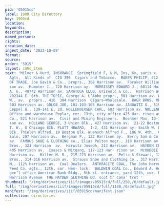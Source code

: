```yaml
---
pid: '05915cd'
label: 1900 City Directory
key: 1900cd
location: 
keywords: 
description: 
named_persons: 
rights: 
creation_date: 
ingest_date: '2023-10-09'
format: 
source: 
order: '5915'
layout: cmhc_item
text: 'Milner & Hurd, INSURANCE  Springfield F, & M, Ins, Go, saris x. Powell & Smith,
  Agts,  All Kinds of  CIG 356  Cigars and Tobacco.  BAKER PHILIP, 412 Harrison av.  BOARD
  OF TRADE, Joe Gavin & Co., proprs., 308 Harrison av.  Foraker William N., 516 Harri-
  son av.  Humoter C., 720 Harrison ay.  MORRISSEY EDWARD J., 60114 Harrison av.  Power
  A. G., 40742 Harrison av. SARATOGA CLUB, Griswold & Co.,  Harrison av. SCHELIN MAGNE,
  202144 E. 6th. THE TOPIC, George A. L’Abbe propr., 501 Harrison av. West George
  W., av.  proprs., 416  304 Harrison  Cigars—Wholesale.  BAER BROS. MERCANTILE co.,
  503 Harrison av. GOLOB JOE, 101-103-105 Harrison av. JANOWITZ G., 519 Harrison av.
  Leppel B., 139-141 E. 2d. NOLLENBERGER CARL, 603 Harrison av. NOLLENBERGER THEO.,
  Office and warehouse Poplar, cor. 13th, city office 423 Har- rison av. SCHAYER MERCANTILE
  Co., 521 Harrison av.  Civil and Mining Engineers.  Boehmer Max, 13-15, 501 Harri-
  son av.  HOLLAND GEORGE, 3 Union Blk., 427 Harrison av.  21-22 Boston  Block COA  Jaycox
  T. W., 8 Chicago BIk. PLATT HOWARD,  1-2, 431 Harrison ay. Smith W. L. G., 10 Chicago
  BIk. Thielen Alfred, 19 Boston Blk. Wuensch Alfred F., 106 W. 4th.  Clothing.  Baer
  Salo, 207 Harrison av.  Bergman P., 122 Harrison ay.  Berry Sam & Co., 508 Harrison
  av.  FAMOUS SHOE & CLOTHING co., Elias Pelton megr., 318 Harrison av.  Freedheim
  Bros., 321 Harrison  av.  Harwitz Joseph, 213 Harrison av.  HAYDEN CLOTHING CO.,
  405 Harrison av.  Isaacs & Mitgang, 117-123 Har- rison av.  McROBBIE S. J., 602
  Harrison av.  Miller M. B., 219-223 Harrison av.  Pelta & Stewart, 120 E. 6th.  Sands
  Bros., 314-316 Harrison av.  Strauss Shoe and Clothing Co., 317 Harrison av.  Zeiler
  M., 112% Harrison av.  Coal Dealers.  ANTHRACITE COAL, The John Harvey Fuel and
  Feed Co. agts., 12th, cor. Hem- lock.  BALDWIN COAL Co., Edward A. Horner agt.,
  gen’l office American Bank Bldg., 5th st. entrance, yard 12th, cor. Hazel.  405
  Harrison Avenue  THE HAYDEN GLOTHING GO. scot tr cana’ trot '
thumbnail: "/img/derivatives/iiif/images/05915cd/full/250,/0/default.jpg"
full: "/img/derivatives/iiif/images/05915cd/full/1140,/0/default.jpg"
manifest: "/img/derivatives/iiif/05915cd/manifest.json"
collection: directories
---
```

